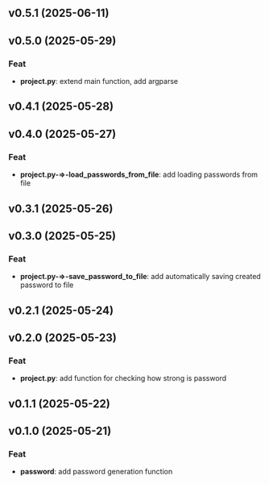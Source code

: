 ## v0.5.1 (2025-06-11)

## v0.5.0 (2025-05-29)

### Feat

- **project.py**: extend main function, add argparse

## v0.4.1 (2025-05-28)

## v0.4.0 (2025-05-27)

### Feat

- **project.py-=>-load_passwords_from_file**: add loading passwords from file

## v0.3.1 (2025-05-26)

## v0.3.0 (2025-05-25)

### Feat

- **project.py-=>-save_password_to_file**: add automatically saving created password to file

## v0.2.1 (2025-05-24)

## v0.2.0 (2025-05-23)

### Feat

- **project.py**: add function for checking how strong is password

## v0.1.1 (2025-05-22)

## v0.1.0 (2025-05-21)

### Feat

- **password**: add password generation function
